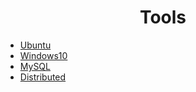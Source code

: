 <div align="center">

# Tools

</div>

 - [Ubuntu](ubuntu.md)
 - [Windows10](windows.md)
 - [MySQL](mysql.md)
 - [Distributed](distributed.md)
